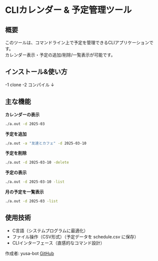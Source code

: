 # CLIカレンダー & 予定管理ツール

## 概要
このツールは、コマンドライン上で予定を管理できるCLIアプリケーションです。  
カレンダー表示・予定の追加/削除/一覧表示が可能です。  

## インストール&使い方
-1 clone
-2 コンパイル
↓
## 主な機能
**カレンダーの表示**
```bash
./a.out -d 2025-03
```

**予定を追加**
```bash
./a.out -a "友達とカフェ" -d 2025-03-10
```

**予定を削除**
```bash
./a.out -d 2025-03-10 -delete
```

**予定の表示**
```bash
./a.out -d 2025-03-10 -list
```

**月の予定を一覧表示**
```bash
./a.out -d 2025-03 -list
```

## 使用技術
- C言語（システムプログラムに最適化）
- ファイル操作（CSV形式）（予定データを schedule.csv に保存）
- CLIインターフェース（直感的なコマンド設計）

作成者: yusa-bot
[GitHub](https://github.com/yusa-bot)